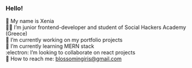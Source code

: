 ### Hello! 
  
:handshake: My name is Xenia </br>
:woman_technologist: I’m junior frontend-developer and student of Social Hackers Academy (Greece) </br>
:rocket: I’m currently working on my portfolio projects </br>
:mechanical_arm: I’m currently learning MERN stack </br>
:electron: I’m looking to collaborate on react projects </br>
:postbox: How to reach me: blossomingiris@gmail.com </br>


